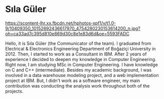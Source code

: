 # Sıla Güler #

https://scontent-lhr.xx.fbcdn.net/hphotos-xpf1/v/t1.0-9/10409350_10152692436617970_4754280230153614200_n.jpg?oh=ca33ad7c395d810e869d30c8e1e83d6d&oe=5593FADC

Hello, it is Sıla Güler (the Communicator of the team). I graduated from Electrical & Electronics Engineering Department of Boğaziçi University in 2012. Then, I started to work as a Consultant in IBM. After 2 years of experience I decided to deepen my knowledge in Computer Engineering. Right now, I am studying MSc in Computer Engineering. I have knowledge on C and C++ (intermediate). Besides my academic background, I was involved in a data warehouse modeling project, and a web implementation project at IBM. But, I didn't work as a software engineer, my main contribution was conducting the analysis work throughout both of the projects.